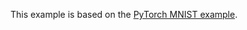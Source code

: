 This example is based on the [PyTorch MNIST example](https://github.com/pytorch/examples/blob/master/mnist/main.py).
